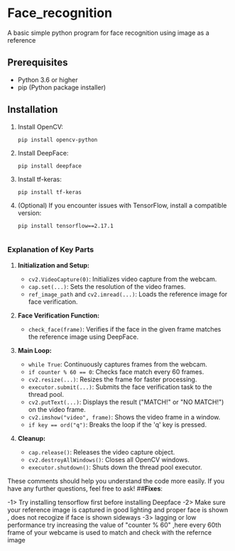 # Face_recognition
A basic simple python program for face recognition using image as a reference 

## Prerequisites

- Python 3.6 or higher
- pip (Python package installer)

## Installation

1. Install OpenCV:
    ```
    pip install opencv-python
    ```

2. Install DeepFace:
    ```
    pip install deepface
    ```

3. Install tf-keras:
    ```
    pip install tf-keras
    ```

4. (Optional) If you encounter issues with TensorFlow, install a compatible version:
    ```
    pip install tensorflow==2.17.1


### Explanation of Key Parts

1. **Initialization and Setup:**
   - `cv2.VideoCapture(0)`: Initializes video capture from the webcam.
   - `cap.set(...)`: Sets the resolution of the video frames.
   - `ref_image_path` and `cv2.imread(...)`: Loads the reference image for face verification.

2. **Face Verification Function:**
   - `check_face(frame)`: Verifies if the face in the given frame matches the reference image using DeepFace.

3. **Main Loop:**
   - `while True`: Continuously captures frames from the webcam.
   - `if counter % 60 == 0`: Checks face match every 60 frames.
   - `cv2.resize(...)`: Resizes the frame for faster processing.
   - `executor.submit(...)`: Submits the face verification task to the thread pool.
   - `cv2.putText(...)`: Displays the result ("MATCH!" or "NO MATCH!") on the video frame.
   - `cv2.imshow("video", frame)`: Shows the video frame in a window.
   - `if key == ord("q")`: Breaks the loop if the 'q' key is pressed.

4. **Cleanup:**
   - `cap.release()`: Releases the video capture object.
   - `cv2.destroyAllWindows()`: Closes all OpenCV windows.
   - `executor.shutdown()`: Shuts down the thread pool executor.

These comments should help you understand the code more easily. If you have any further questions, feel free to ask!
##**Fixes**:

-1> Try installing tensorflow first before installing Deepface 
-2> Make sure your reference image is captured in good lighting and proper face is shown , does not recogize if face is shown sideways 
-3> lagging or low performance try increasing the value of "counter % 60" ,here every 60th frame of your webcame is used to match and check with the refernce image 
